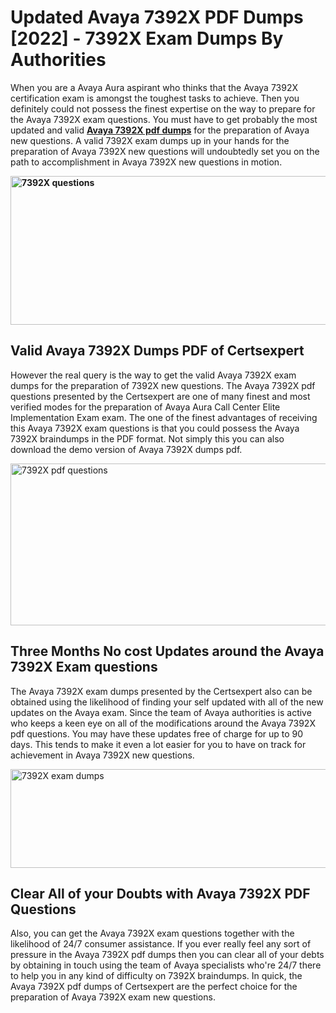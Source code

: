 <h1><strong>Updated Avaya 7392X PDF Dumps [2022] - 7392X Exam Dumps By Authorities&nbsp;</strong></h1>
<p><span style="font-weight: 400;">When you are a Avaya Aura aspirant who thinks that the Avaya 7392X certification exam is amongst the toughest tasks to achieve. Then you definitely could not possess the finest expertise on the way to prepare for the Avaya 7392X exam questions. You must have to get probably the most updated and valid <strong><a href="https://www.certsexpert.com/7392X-pdf-questions.html">Avaya 7392X pdf dumps</a></strong> for the preparation of Avaya new questions. A valid  7392X exam dumps up in your hands for the preparation of Avaya 7392X new questions will undoubtedly set you on the path to accomplishment in Avaya 7392X new questions in motion.</span></p>
<p><span style="font-weight: 400;"><strong><img style="display: block; margin-left: auto; margin-right: auto;" src="https://i.ibb.co/QXh983F/73475278-2429792180625311-4586132736837681152-n.jpg" alt="7392X questions" width="632" height="238" /></strong></span></p>
<h2><strong>Valid Avaya 7392X Dumps PDF of Certsexpert</strong></h2>
<p><span style="font-weight: 400;">However the real query is the way to get the valid Avaya 7392X exam dumps for the preparation of 7392X new questions. The Avaya 7392X pdf questions presented by the Certsexpert are one of many finest and most verified modes for the preparation of Avaya Aura Call Center Elite Implementation Exam exam. The one of the finest advantages of receiving this Avaya 7392X exam questions is that you could possess the Avaya 7392X braindumps in the PDF format. Not simply this you can also download the demo version of Avaya 7392X dumps pdf.</span></p>
<p><span style="font-weight: 400;"><img style="display: block; margin-left: auto; margin-right: auto;" src="https://i.ibb.co/Jd8hN2L/76714008-3182067705200142-8735104740007870464-n.jpg" alt="7392X pdf questions" width="701" height="259" /></span></p>
<h2><strong>Three Months No cost Updates around the Avaya 7392X Exam questions</strong></h2>
<p><span style="font-weight: 400;">The Avaya 7392X exam dumps presented by the Certsexpert also can be obtained using the likelihood of finding your self updated with all of the new updates on the Avaya exam. Since the team of Avaya authorities is active who keeps a keen eye on all of the modifications around the Avaya 7392X pdf questions. You may have these updates free of charge for up to 90 days. This tends to make it even a lot easier for you to have on track for achievement in Avaya 7392X new questions.</span></p>
<p><span style="font-weight: 400;"><a href="https://www.certsexpert.com/7392X-pdf-questions.html"><img style="display: block; margin-left: auto; margin-right: auto;" src="https://i.ibb.co/TMnKrkJ/75398236-424489711531572-5064688549987614720-n.jpg" alt="7392X exam dumps" width="714" height="158" /></a></span></p>
<h2><strong>Clear All of your Doubts with Avaya 7392X PDF Questions</strong></h2>
<p>Also, you can get the Avaya 7392X exam questions together with the likelihood of 24/7 consumer assistance. If you ever really feel any sort of pressure in the Avaya 7392X pdf dumps then you can clear all of your debts by obtaining in touch using the team of Avaya specialists who're 24/7 there to help you in any kind of difficulty on  7392X braindumps. In quick, the Avaya 7392X pdf dumps of Certsexpert are the perfect choice for the preparation of Avaya 7392X exam new questions.</p>

